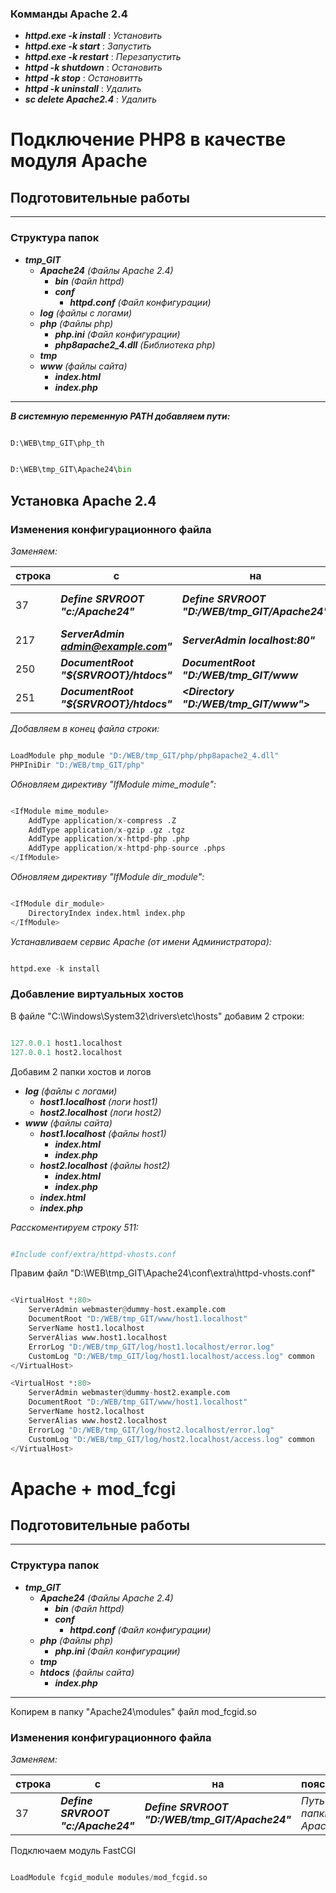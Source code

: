 ### Комманды Apache 2.4 ###
* ***httpd.exe -k install***  : _Установить_
* ***httpd.exe -k start***    : _Запустить_
* ***httpd.exe -k restart***  : _Перезапустить_
* ***httpd -k shutdown***     : _Остановить_
* ***httpd -k stop***         : _Остановитть_
* ***httpd -k uninstall***    : _Удалить_ 
* ***sc delete Apache2.4***    : _Удалить_ 

# Подключение PHP8 в качестве модуля Apache

## Подготовительные работы
---
### Структура папок
 - ***tmp_GIT***
    - ***Apache24*** _(Файлы Apache 2.4)_
        - ***bin*** _(Файл httpd)_
        - ***conf***
            - ***httpd.conf*** _(Файл конфигурации)_
    - ***log*** _(файлы с логами)_
    - ***php*** _(Файлы php)_
        - ***php.ini*** _(Файл конфигурации)_
        - ***php8apache2_4.dll*** _(Библиотека php)_
    - ***tmp***
    - ***www*** _(файлы сайта)_
        - ***index.html***
        - ***index.php***
---

 ***В системную переменную PATH добавляем пути:***
 ```python

D:\WEB\tmp_GIT\php_th

```
 ```python

D:\WEB\tmp_GIT\Apache24\bin

```


## Установка Apache 2.4

### Изменения конфигурационного файла

_Заменяем:_

|строка|с|на|пояснение|
|-----|-----|-----|-----|
|37|***Define SRVROOT "c:/Apache24"***|***Define SRVROOT "D:/WEB/tmp_GIT/Apache24"***|_Путь папки Apache_|
|217|***ServerAdmin admin@example.com"***|***ServerAdmin localhost:80"***|_адрес сайта_|
|250|***DocumentRoot "${SRVROOT}/htdocs"***|***DocumentRoot "D:/WEB/tmp_GIT/www***|_каталог сайта_|
|251|***DocumentRoot "${SRVROOT}/htdocs"***|***<Directory "D:/WEB/tmp_GIT/www">***|_каталог сайта_|

_Добавляем в конец файла строки:_

```python

LoadModule php_module "D:/WEB/tmp_GIT/php/php8apache2_4.dll"  
PHPIniDir "D:/WEB/tmp_GIT/php"

```

_Обновляем директиву "IfModule mime_module":_
```python

<IfModule mime_module>
    AddType application/x-compress .Z
    AddType application/x-gzip .gz .tgz
    AddType application/x-httpd-php .php
    AddType application/x-httpd-php-source .phps
</IfModule>

```

_Обновляем директиву "IfModule dir_module":_
```python

<IfModule dir_module>
    DirectoryIndex index.html index.php
</IfModule>

```

_Устанавливаем сервис Apache (от имени Администратора):_
```python

httpd.exe -k install

```

### Добавление виртуальных хостов

В файле "C:\Windows\System32\drivers\etc\hosts" добавим 2 строки:

```python

127.0.0.1 host1.localhost
127.0.0.1 host2.localhost

```

Добавим 2 папки хостов и логов

- ***log*** _(файлы с логами)_
    - ***host1.localhost*** _(логи host1)_
    - ***host2.localhost*** _(логи host2)_
- ***www*** _(файлы сайта)_
    - ***host1.localhost*** _(файлы host1)_
        - ***index.html***
        - ***index.php***
    - ***host2.localhost*** _(файлы host2)_
        - ***index.html***
        - ***index.php***
    - ***index.html***
    - ***index.php***


_Расскоментируем строку 511:_
```python

#Include conf/extra/httpd-vhosts.conf

```

Правим файл "D:\WEB\tmp_GIT\Apache24\conf\extra\httpd-vhosts.conf"
```python

<VirtualHost *:80>
    ServerAdmin webmaster@dummy-host.example.com
    DocumentRoot "D:/WEB/tmp_GIT/www/host1.localhost"
    ServerName host1.localhost
    ServerAlias www.host1.localhost
    ErrorLog "D:/WEB/tmp_GIT/log/host1.localhost/error.log"
    CustomLog "D:/WEB/tmp_GIT/log/host1.localhost/access.log" common
</VirtualHost>

<VirtualHost *:80>
    ServerAdmin webmaster@dummy-host2.example.com
    DocumentRoot "D:/WEB/tmp_GIT/www/host1.localhost"
    ServerName host2.localhost
    ServerAlias www.host2.localhost
    ErrorLog "D:/WEB/tmp_GIT/log/host2.localhost/error.log"
    CustomLog "D:/WEB/tmp_GIT/log/host2.localhost/access.log" common
</VirtualHost>

```

# Apache + mod_fcgi

## Подготовительные работы
---
### Структура папок
 - ***tmp_GIT***
    - ***Apache24*** _(Файлы Apache 2.4)_
        - ***bin*** _(Файл httpd)_
        - ***conf***
            - ***httpd.conf*** _(Файл конфигурации)_
    - ***php*** _(Файлы php)_
        - ***php.ini*** _(Файл конфигурации)_
    - ***tmp***
    - ***htdocs*** _(файлы сайта)_
        - ***index.php***
---

Копирем в папку "Apache24\modules" файл mod_fcgid.so

### Изменения конфигурационного файла

_Заменяем:_

|строка|с|на|пояснение|
|-----|-----|-----|-----|
|37|***Define SRVROOT "c:/Apache24"***|***Define SRVROOT "D:/WEB/tmp_GIT/Apache24"***|_Путь папки Apache_|

Подключаем модуль FastCGI
```python

LoadModule fcgid_module modules/mod_fcgid.so

```